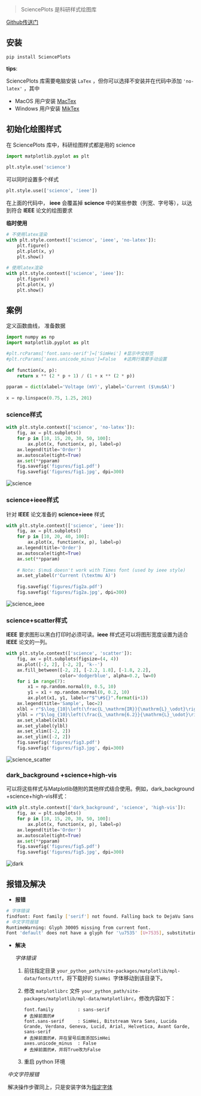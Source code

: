 > SciencePlots 是科研样式绘图库

[Github传送门](https://github.com/garrettj403/SciencePlots)

## 安装

```bash
pip install SciencePlots
```

**tips**:

SciencePlots 库需要电脑安装 `LaTex` ，但你可以选择不安装并在代码中添加 `'no-latex'` ，其中

- MacOS 用户安装 [MacTex](https://www.tug.org/mactex/) 
- Windows 用户安装 [MikTex](https://miktex.org/) 

## 初始化绘图样式

在 SciencePlots 库中，科研绘图样式都是用的 science

```python
import matplotlib.pyplot as plt
 
plt.style.use('science')
```

可以同时设置多个样式

```python
plt.style.use(['science', 'ieee'])
```

在上面的代码中， **ieee** 会覆盖掉 **science** 中的某些参数（列宽、字号等），以达到符合 **IEEE** 论文的绘图要求

**临时使用**

```python
# 不使用latex渲染
with plt.style.context(['science', 'ieee', 'no-latex']):
    plt.figure()
    plt.plot(x, y)
    plt.show() 
    
# 使用latex渲染
with plt.style.context(['science', 'ieee']):
    plt.figure()
    plt.plot(x, y)
    plt.show()
```

## 案例

定义函数曲线， 准备数据

```python
import numpy as np
import matplotlib.pyplot as plt

#plt.rcParams['font.sans-serif']=['SimHei'] #显示中文标签
#plt.rcParams['axes.unicode_minus']=False   #这两行需要手动设置
 
def function(x, p):
    return x ** (2 * p + 1) / (1 + x ** (2 * p))
 
pparam = dict(xlabel='Voltage (mV)', ylabel='Current ($\mu$A)')
 
x = np.linspace(0.75, 1.25, 201)
```

### science样式

```python
with plt.style.context(['science', 'no-latex']):
    fig, ax = plt.subplots()
    for p in [10, 15, 20, 30, 50, 100]:
        ax.plot(x, function(x, p), label=p)
    ax.legend(title='Order')
    ax.autoscale(tight=True)
    ax.set(**pparam)
    fig.savefig('figures/fig1.pdf')
    fig.savefig('figures/fig1.jpg', dpi=300)
```

![science](https://cdn.jsdelivr.net/gh/choya-lee/PyAIO@master/zh-cn/module/plot/imgs/science.png)

### science+ieee样式

针对 **IEEE** 论文准备的 **science+ieee** 样式

```python
with plt.style.context(['science', 'ieee']):
    fig, ax = plt.subplots()
    for p in [10, 20, 40, 100]:
        ax.plot(x, function(x, p), label=p)
    ax.legend(title='Order')
    ax.autoscale(tight=True)
    ax.set(**pparam)
    
    # Note: $\mu$ doesn't work with Times font (used by ieee style)
    ax.set_ylabel(r'Current (\textmu A)')  
    
    fig.savefig('figures/fig2a.pdf')
    fig.savefig('figures/fig2a.jpg', dpi=300)
```

![science_ieee](https://cdn.jsdelivr.net/gh/choya-lee/PyAIO@master/zh-cn/module/plot/imgs/science_ieee.png)

### science+scatter样式

**IEEE** 要求图形以黑白打印时必须可读。**ieee** 样式还可以将图形宽度设置为适合 **IEEE** 论文的一列。

```python
with plt.style.context(['science', 'scatter']):
    fig, ax = plt.subplots(figsize=(4, 4))
    ax.plot([-2, 2], [-2, 2], 'k--')
    ax.fill_between([-2, 2], [-2.2, 1.8], [-1.8, 2.2],
                    color='dodgerblue', alpha=0.2, lw=0)
    for i in range(7):
        x1 = np.random.normal(0, 0.5, 10)
        y1 = x1 + np.random.normal(0, 0.2, 10)
        ax.plot(x1, y1, label=r"$^\#${}".format(i+1))
    ax.legend(title='Sample', loc=2)
    xlbl = r"$\log_{10}\left(\frac{L_\mathrm{IR}}{\mathrm{L}_\odot}\right)$"
    ylbl = r"$\log_{10}\left(\frac{L_\mathrm{6.2}}{\mathrm{L}_\odot}\right)$"
    ax.set_xlabel(xlbl)
    ax.set_ylabel(ylbl)
    ax.set_xlim([-2, 2])
    ax.set_ylim([-2, 2])
    fig.savefig('figures/fig3.pdf')
    fig.savefig('figures/fig3.jpg', dpi=300)
```

![science_scatter](https://cdn.jsdelivr.net/gh/choya-lee/PyAIO@master/zh-cn/module/plot/imgs/science_scatter.png)

### dark_background +science+high-vis

可以将这些样式与Matplotlib随附的其他样式结合使用。例如，dark_background +science+high-vis样式：

```python
with plt.style.context(['dark_background', 'science', 'high-vis']):
    fig, ax = plt.subplots()
    for p in [10, 15, 20, 30, 50, 100]:
        ax.plot(x, function(x, p), label=p)
    ax.legend(title='Order')
    ax.autoscale(tight=True)
    ax.set(**pparam)
    fig.savefig('figures/fig5.pdf')
    fig.savefig('figures/fig5.jpg', dpi=300)
```

![dark](https://cdn.jsdelivr.net/gh/choya-lee/PyAIO@master/zh-cn/module/plot/imgs/dark.png)

## 报错及解决

- **报错**

```bash
# 字体错误
findfont: Font family ['serif'] not found. Falling back to DejaVu Sans.
# 中文字符报错
RuntimeWarning: Glyph 30005 missing from current font.
Font 'default' does not have a glyph for '\u7535' [U+7535], substituting with a dummy symbol.
```

- **解决**
  
  *字体错误*

  
  1. 前往指定目录 `your_python_path/site-packages/matplotlib/mpl-data/fonts/ttf`，将下载好的 `SimHei `字体移动到该目录下。
  
  2. 修改 `matplotlibrc` 文件 `your_python_path/site-packages/matplotlib/mpl-data/matplotlibrc`，修改内容如下：
  
     ```
     font.family         : sans-serif   
     # 去掉前面的#     
     font.sans-serif     : SimHei, Bitstream Vera Sans, Lucida Grande, Verdana, Geneva, Lucid, Arial, Helvetica, Avant Garde, sans-serif  
     # 去掉前面的#，并在冒号后面添加SimHei
     axes.unicode_minus  : False
     # 去掉前面的#，并将True改为False
     ```
  
  3. 重启 python 环境

​      *中文字符报错*

​           解决操作步骤同上，只是安装字体为[指定字体](https://github.com/garrettj403/SciencePlots/wiki/FAQ#installing-cjk-fonts)

